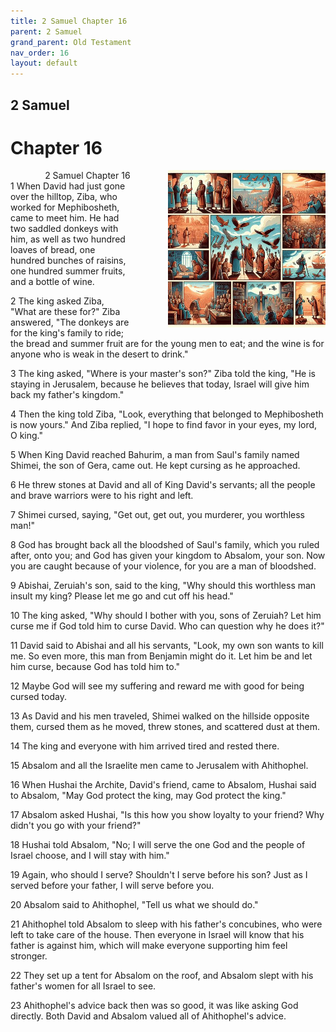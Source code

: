 ```yaml
---
title: 2 Samuel Chapter 16
parent: 2 Samuel
grand_parent: Old Testament
nav_order: 16
layout: default
---
```


## 2 Samuel

# Chapter 16

<div style="clear: both; text-align: right;">
    <div style="max-width: 50%; height: auto; float: right; margin: 0 0 10px 10px; padding-left: 10%;">
        <img src="/assets/Image/2 Samuel/500/16.jpg" alt="2 Samuel Chapter 16" class="chapter-image">
    </div>
    <figcaption style="font-size: 14px; text-align: right;">2 Samuel Chapter 16</figcaption>
</div>
1 When David had just gone over the hilltop, Ziba, who worked for Mephibosheth, came to meet him. He had two saddled donkeys with him, as well as two hundred loaves of bread, one hundred bunches of raisins, one hundred summer fruits, and a bottle of wine.

2 The king asked Ziba, "What are these for?" Ziba answered, "The donkeys are for the king's family to ride; the bread and summer fruit are for the young men to eat; and the wine is for anyone who is weak in the desert to drink."

3 The king asked, "Where is your master's son?" Ziba told the king, "He is staying in Jerusalem, because he believes that today, Israel will give him back my father's kingdom."

4 Then the king told Ziba, "Look, everything that belonged to Mephibosheth is now yours." And Ziba replied, "I hope to find favor in your eyes, my lord, O king."

5 When King David reached Bahurim, a man from Saul's family named Shimei, the son of Gera, came out. He kept cursing as he approached.

6 He threw stones at David and all of King David's servants; all the people and brave warriors were to his right and left.

7 Shimei cursed, saying, "Get out, get out, you murderer, you worthless man!"

8 God has brought back all the bloodshed of Saul's family, which you ruled after, onto you; and God has given your kingdom to Absalom, your son. Now you are caught because of your violence, for you are a man of bloodshed.

9 Abishai, Zeruiah's son, said to the king, "Why should this worthless man insult my king? Please let me go and cut off his head."

10 The king asked, "Why should I bother with you, sons of Zeruiah? Let him curse me if God told him to curse David. Who can question why he does it?"

11 David said to Abishai and all his servants, "Look, my own son wants to kill me. So even more, this man from Benjamin might do it. Let him be and let him curse, because God has told him to."

12 Maybe God will see my suffering and reward me with good for being cursed today.

13 As David and his men traveled, Shimei walked on the hillside opposite them, cursed them as he moved, threw stones, and scattered dust at them.

14 The king and everyone with him arrived tired and rested there.

15 Absalom and all the Israelite men came to Jerusalem with Ahithophel.

16 When Hushai the Archite, David's friend, came to Absalom, Hushai said to Absalom, "May God protect the king, may God protect the king."

17 Absalom asked Hushai, "Is this how you show loyalty to your friend? Why didn't you go with your friend?"

18 Hushai told Absalom, "No; I will serve the one God and the people of Israel choose, and I will stay with him."

19 Again, who should I serve? Shouldn't I serve before his son? Just as I served before your father, I will serve before you.

20 Absalom said to Ahithophel, "Tell us what we should do."

21 Ahithophel told Absalom to sleep with his father's concubines, who were left to take care of the house. Then everyone in Israel will know that his father is against him, which will make everyone supporting him feel stronger.

22 They set up a tent for Absalom on the roof, and Absalom slept with his father's women for all Israel to see.

23 Ahithophel's advice back then was so good, it was like asking God directly. Both David and Absalom valued all of Ahithophel's advice.


